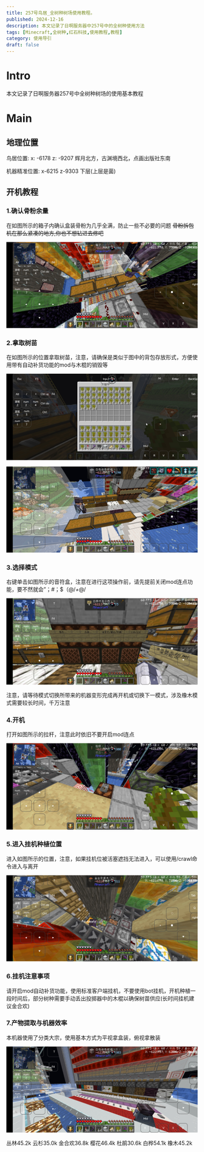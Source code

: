 ```yaml
---
title: 257号鸟居_全树种树场使用教程。
published: 2024-12-16
description: 本文记录了日啊服务器中257号中的全树种使用方法
tags: [Minecraft,全树种,红石科技,使用教程,教程]
category: 使用导引
draft: false
---
```


# Intro

本文记录了日啊服务器257号中全树种树场的使用基本教程


# Main

## 地理位置

鸟居位置: x: -6178 z: -9207 辉月北方，古渊境西北，点画出版社东南

机器精准位置: x-6215 z-9303 下层(上层是菌)

## 开机教程

### 1.确认骨粉余量

在如图所示的箱子内确认盒装骨粉为几乎全满，防止一些不必要的问题
~~骨粉拆包机在那么紧凑的地方,你也不想钻进去修吧~~

![确认位置如图](./check_bonemeal.jpg)

### 2.拿取树苗

在如图所示的位置拿取树苗，注意，请确保是类似于图中的背包存放形式，方便使用带有自动补货功能的mod与木棍的销毁等

![背包样式](./pickup_2.jpg)

![拿取树苗的位置](./pickup_1.jpg)


### 3.选择模式

右键单击如图所示的音符盒，注意在进行这项操作前，请先提前关闭mod连点功能，要不然就会”；#；$（@/_+_@/

![模式选择](./mode_select.jpg)

注意，请等待模式切换所带来的机器变形完成再开机或切换下一模式，涉及橡木模式需要较长时间，千万注意

### 4.开机

打开如图所示的拉杆，注意此时依旧不要开启mod连点

![开关位置](./switching.jpg)

### 5.进入挂机种植位置

进入如图所示的位置，注意，如果挂机位被活塞遮挡无法进入，可以使用/crawl命令进入与离开

![种植区](./plant_area.jpg)

### 6.挂机注意事项

请开启mod自动补货功能，使用标准客户端挂机，不要使用bot挂机，开机种植一段时间后，部分树种需要手动丢出投掷器中的木棍以确保树苗供应(长时间挂机建议金合欢)

### 7.产物提取与机器效率

本机器使用了分类大宗，使用基本方式为平视拿盒装，俯视拿散装

![大宗如图](./dazong.jpg)

丛林45.2k 云杉35.0k 金合欢36.8k 樱花46.4k 杜鹃30.6k 白桦54.1k 橡木45.2k